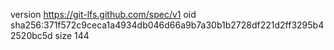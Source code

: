 version https://git-lfs.github.com/spec/v1
oid sha256:371f572c9ceca1a4934db046d66a9b7a30b1b2728df221d2ff3295b42520bc5d
size 144
